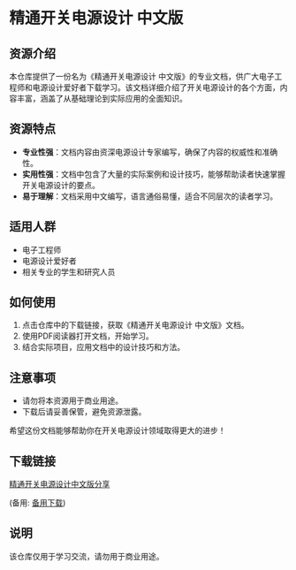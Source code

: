 # 精通开关电源设计 中文版

## 资源介绍

本仓库提供了一份名为《精通开关电源设计 中文版》的专业文档，供广大电子工程师和电源设计爱好者下载学习。该文档详细介绍了开关电源设计的各个方面，内容丰富，涵盖了从基础理论到实际应用的全面知识。

## 资源特点

- **专业性强**：文档内容由资深电源设计专家编写，确保了内容的权威性和准确性。
- **实用性强**：文档中包含了大量的实际案例和设计技巧，能够帮助读者快速掌握开关电源设计的要点。
- **易于理解**：文档采用中文编写，语言通俗易懂，适合不同层次的读者学习。

## 适用人群

- 电子工程师
- 电源设计爱好者
- 相关专业的学生和研究人员

## 如何使用

1. 点击仓库中的下载链接，获取《精通开关电源设计 中文版》文档。
2. 使用PDF阅读器打开文档，开始学习。
3. 结合实际项目，应用文档中的设计技巧和方法。

## 注意事项

- 请勿将本资源用于商业用途。
- 下载后请妥善保管，避免资源泄露。

希望这份文档能够帮助你在开关电源设计领域取得更大的进步！

## 下载链接
[精通开关电源设计中文版分享](https://pan.quark.cn/s/6a0ea3be7109) 

(备用: [备用下载](https://pan.baidu.com/s/1MV2_AIFBzIpU_-9Co3Zncg?pwd=1234))

## 说明

该仓库仅用于学习交流，请勿用于商业用途。
